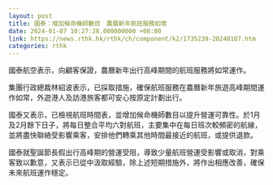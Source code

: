 ```yaml
---
layout: post
title: 國泰：增加候命機師數目　農曆新年航班服務如常
date: 2024-01-07 10:27:28.000000000 +08:00
link: https://news.rthk.hk/rthk/ch/component/k2/1735239-20240107.htm
categories: rthk
---
```


國泰航空表示，向顧客保證，農曆新年出行高峰期間的航班服務將如常運作。

集團行政總裁林紹波表示，已採取措施，確保航班服務在農曆新年旅遊高峰期間運作如常，外遊港人及訪港旅客都可安心按原定計劃出行。 
 
國泰又表示，已檢視航班時間表，並增加候命機師數目以提升營運可靠性。於1月及2月餘下日子，將每日整合平均六對航班，主要集中在每日班次較頻密的航線，並將盡快聯絡受影響乘客，安排他們轉乘其他時間最接近的航班，或提供退款。
 
國泰就聖誕節長假出行高峰期的營運受阻，導致少量航班營運受影響或取消，對乘客致以歉意，又表示已從中汲取經驗，除上述短期措施外，將作出相應改善，確保未來航班運作穩定。
